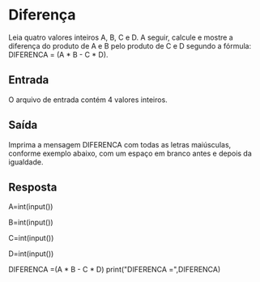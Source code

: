 # Diferença

Leia quatro valores inteiros A, B, C e D. A seguir, calcule e mostre a diferença do produto de A e B pelo produto de C e D segundo a fórmula: DIFERENCA = (A * B - C * D).

## Entrada

O arquivo de entrada contém 4 valores inteiros.

## Saída

Imprima a mensagem DIFERENCA com todas as letras maiúsculas, conforme exemplo abaixo, com um espaço em branco antes e depois da igualdade.

## Resposta

A=int(input())

B=int(input())

C=int(input())

D=int(input())

DIFERENCA =(A * B - C * D)
print("DIFERENCA =",DIFERENCA)